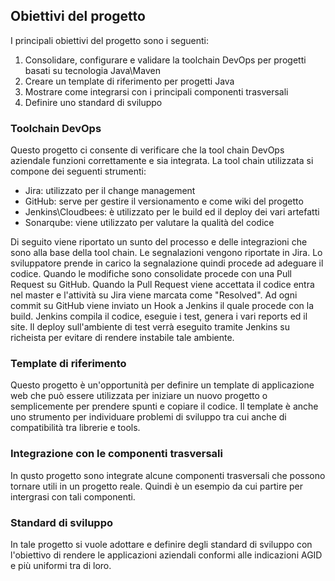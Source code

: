 ## Obiettivi del progetto

I principali obiettivi del progetto sono i seguenti:

1. Consolidare, configurare e validare la toolchain DevOps per progetti basati su tecnologia Java\Maven
2. Creare un template di riferimento per progetti Java
3. Mostrare come integrarsi con i principali componenti trasversali
4. Definire uno standard di sviluppo

### Toolchain DevOps
Questo progetto ci consente di verificare che la tool chain DevOps aziendale funzioni correttamente e sia integrata.
La tool chain utilizzata si compone dei seguenti strumenti:
- Jira: utilizzato per il change management
- GitHub: serve per gestire il versionamento e come wiki del progetto
- Jenkins\Cloudbees: è utilizzato per le build ed il deploy dei vari artefatti
- Sonarqube: viene utilizzato per valutare la qualità del codice

Di seguito viene riportato un sunto del processo e delle integrazioni che sono alla base della tool chain.
Le segnalazioni vengono riportate in Jira. Lo sviluppatore prende in carico la segnalazione quindi procede ad adeguare il codice.
Quando le modifiche sono consolidate procede con una Pull Request su GitHub. Quando la Pull Request viene accettata il codice entra nel master e l'attività su Jira viene marcata come "Resolved".
Ad ogni commit su GitHub viene inviato un Hook a Jenkins il quale procede con la build.
Jenkins compila il codice, eseguie i test, genera i vari reports ed il site.
Il deploy sull'ambiente di test verrà eseguito tramite Jenkins su richeista per evitare di rendere instabile tale ambiente.

### Template di riferimento
Questo progetto è un'opportunità per definire un template di applicazione web che può essere utilizzata per iniziare un nuovo progetto o semplicemente per prendere spunti e copiare il codice.
Il template è anche uno strumento per individuare problemi di sviluppo tra cui anche di compatibilità tra librerie e tools.

### Integrazione con le componenti trasversali
In qusto progetto sono integrate alcune componenti trasversali che possono tornare utili in un progetto reale. Quindi è un esempio da cui partire per  intergrasi con tali componenti.

### Standard di sviluppo
In tale progetto si vuole adottare e definire degli standard di sviluppo con l'obiettivo di rendere le applicazioni aziendali conformi alle indicazioni AGID e più uniformi tra di loro.
